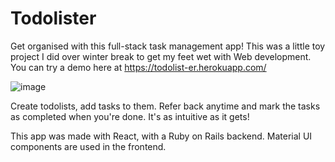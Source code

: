 # Todolister 

Get organised with this full-stack task management app! This was a little toy project I did over winter break to get my feet wet with Web development. You can try a demo here at https://todolist-er.herokuapp.com/

![image](https://user-images.githubusercontent.com/77093722/167130161-43563c2f-28fb-4f91-903d-c6c1f502885e.png)

Create todolists, add tasks to them. Refer back anytime and mark the tasks as completed when you're done. It's as intuitive as it gets!

This app was made with React, with a Ruby on Rails backend. Material UI components are used in the frontend.
